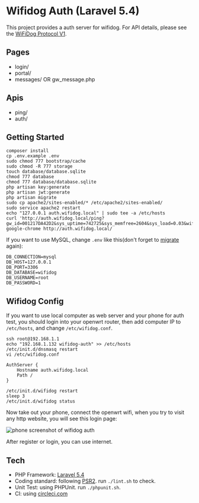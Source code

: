 # Wifidog Auth (Laravel 5.4)

This project provides a auth server for wifidog. For API details, please see the [WiFiDog Protocol V1](http://dev.wifidog.org/wiki/doc/developer/WiFiDogProtocol_V1).

## Pages

- login/
- portal/ 
- messages/ OR gw\_message.php

## Apis

- ping/
- auth/

## Getting Started

```
composer install
cp .env.example .env
sudo chmod 777 bootstrap/cache
sudo chmod -R 777 storage
touch database/database.sqlite
chmod 777 database
chmod 777 database/database.sqlite
php artisan key:generate
php artisan jwt:generate
php artisan migrate
sudo cp apache2/sites-enabled/* /etc/apache2/sites-enabled/
sudo service apache2 restart
echo "127.0.0.1 auth.wifidog.local" | sudo tee -a /etc/hosts
curl 'http://auth.wifidog.local/ping?gw_id=001217DA42D2&sys_uptime=742725&sys_memfree=2604&sys_load=0.03&wifidog_uptime=3861'
google-chrome http://auth.wifidog.local/
```

If you want to use MySQL, change `.env` like this\(don't forget to [migrate](https://laravel.com/docs/5.4/migrations#running-migrations) again\):

```
DB_CONNECTION=mysql
DB_HOST=127.0.0.1
DB_PORT=3306
DB_DATABASE=wifidog
DB_USERNAME=root
DB_PASSWORD=1
```

## Wifidog Config

If you want to use local computer as web server and your phone for auth test, you should login into your openwrt router, then add computer IP to `/etc/hosts`, and change `/etc/wifidog.conf`.

```
ssh root@192.168.1.1
echo "192.168.1.132 wifidog-auth" >> /etc/hosts
/etc/init.d/dnsmasq restart
vi /etc/wifidog.conf
```

```
AuthServer {                                                                               
    Hostname auth.wifidog.local                                                              
    Path /                                                                                 
}
```

```
/etc/init.d/wifidog restart
sleep 3
/etc/init.d/wifidog status
```

Now take out your phone, connect the openwrt wifi, when you try to visit any http website, you will see this login page:

![phone screenshot of wifidog auth](https://user-images.githubusercontent.com/4971414/28500276-fb0293ae-6f8a-11e7-8033-73bea808d6d9.png)

After register or login, you can use internet.

## Tech

- PHP Framework: [Laravel 5.4](https://laravel.com/docs/5.4/)
- Coding standard: following [PSR2](http://www.php-fig.org/psr/psr-2/). run `./lint.sh` to check.
- Unit Test: using PHPUnit. run `./phpunit.sh`.
- CI: using [circleci.com](https://circleci.com/)
